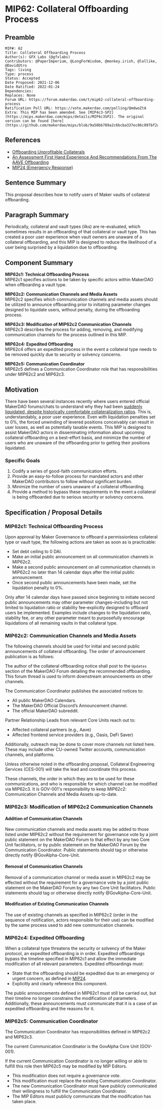 # MIP62: Collateral Offboarding Process

## Preamble

```
MIP#: 62
Title: Collateral Offboarding Process
Author(s): GFX Labs (@gfxlabs)
Contributors: @PaperImperium, @LongForWisdom, @monkey.irish, @lollike, @DavidUtro
Tags: living
Type: process
Status: Accepted
Date Proposed: 2021-12-06
Date Ratified: 2022-01-24
Dependencies:
Replaces: None
Forum URL: https://forum.makerdao.com/t/mip62-collateral-offboarding-process
Ratification Poll URL: https://vote.makerdao.com/polling/QmdwoZtA
Extra: This MIP has been amended. See [MIP4c3-SP2](https://mips.makerdao.com/mips/details/MIP4c3SP2). The original version can be found [here](https://github.com/makerdao/mips/blob/9a50bb789a2c6bcba337ec86c097bf2a45d92841/MIP62/MIP62.md).
```

## References

* [Offboarding Unprofitable Collaterals](https://forum.makerdao.com/t/offboarding-unprofitable-collaterals/9785)
* [An Assessment First Hand Experience And Recommendations From The AAVE Offboarding](https://forum.makerdao.com/t/an-assessment-first-hand-experience-and-recommendations-from-the-aave-offboarding/11836)
* [MIP24 (Emergency Response)](https://mips.makerdao.com/mips/details/MIP24)

## Sentence Summary

This proposal describes how to notify users of Maker vaults of collateral offboarding.

## Paragraph Summary

Periodically, collateral and vault types (ilks) are re-evaluated, which sometimes results in an offboarding of that collateral or vault type. This has created a poor user experience when vault owners are unaware of a collateral offboarding, and this MIP is designed to reduce the likelihood of a user being surprised by a liquidation due to offboarding.

## Component Summary

**MIP62c1: Technical Offboarding Process**  
MIP62c1 specifies actions to be taken by specific actors within MakerDAO when offboarding a vault type.  

**MIP62c2: Communication Channels and Media Assets**  
MIP62c2 specifies which communication channels and media assets should be utilized to announce offboarding prior to initiating parameter changes designed to liquidate users, without penalty, during the offboarding process.  

**MIP62c3: Modification of MIP62c2 Communication Channels**  
MIP62c3 describes the process for adding, removing, and modifying communication channels for the process outlined in this MIP.  

**MIP62c4: Expedited Offboarding**  
MIP62c4 offers an expedited process in the event a collateral type needs to be removed quickly due to security or solvency concerns.  

**MIP62c5: Communication Coordinator**  
MIP62c5 defines a Communication Coordinator role that has responsibilities under MIP62c2 and MIP62c3.  

## Motivation

There have been several instances recently where users entered official MakerDAO forums/chats to understand why they had been [suddenly liquidated, despite historically comfortable collateralization ratios](https://forum.makerdao.com/t/an-assessment-first-hand-experience-and-recommendations-from-the-aave-offboarding/11836). This is, understandably, a poor user experience. Even with liquidation penalties set to 0%, the forced unwinding of levered positions conceivably can result in user losses, as well as potentially taxable events. This MIP is designed to assist MakerDAO actors in disseminating information about upcoming collateral offboarding on a best-effort basis, and minimize the number of users who are unaware of the offboarding prior to getting their positions liquidated.

### Specific Goals

1. Codify a series of good-faith communication efforts.
2. Provide an easy-to-follow process for mandated actors and other MakerDAO contributors to follow without significant burden.
3. Minimize the number of users unaware of a collateral offboarding.
4. Provide a method to bypass these requirements in the event a collateral is being offboarded due to serious security or solvency concerns.

## Specification / Proposal Details

### MIP62c1: Technical Offboarding Process

Upon approval by Maker Governance to offboard a permissionless collateral type or vault type, the following actions are taken as soon as is practicable:

- Set debt ceiling to 0 DAI.
- Make an initial public announcement on all communication channels in MIP62c2.
- Make a second public announcement on all communication channels in MIP62c2 no later than 14 calendar days after the initial public announcement.
- Once second public announcements have been made, set the liquidation penalty to 0%.

Only after 14 calendar days have passed since beginning to initiate second public announcements may other parameter changes–including but not limited to liquidation ratio or stability fee–explicitly designed to offboard users be implemented. Examples include changes to the liquidation ratio, stability fee, or any other parameter meant to purposefully encourage liquidations of all remaining vaults in that collateral type.

### MIP62c2: Communication Channels and Media Assets

The following channels should be used for initial and second public announcements of collateral offboarding. The order of announcement publication is as follows:

The author of the collateral offboarding notice shall post to the `Updates` section of the MakerDAO Forum detailing the recommended offboarding. This forum thread is used to inform downstream announcements on other channels.

The Communication Coordinator publishes the associated notices to:

- All public MakerDAO Calendars.
- The MakerDAO Official Discord’s Announcement channel.
- The official MakerDAO subreddit.

Partner Relationship Leads from relevant Core Units reach out to:

- Affected collateral partners (e.g., Aave)
- Affected frontend service providers (e.g., Oasis, DeFi Saver)

Additionally, outreach may be done to cover more channels not listed here. These may include other CU-owned Twitter accounts, communication channels, and platforms.

Unless otherwise noted in the offboarding proposal, Collateral Engineering Services (CES-001) will take the lead and coordinate this process.

These channels, the order in which they are to be used for these communications, and who is responsible for which channel can be modified via MIP62c3. It is GOV-001's responsibility to keep MIP62c2: Communication Channels and Media Assets up-to-date.

### MIP62c3: Modification of MIP62c2 Communication Channels

#### Addition of Communication Channels

New communication channels and media assets may be added to those listed under MIP62c2 without the requirement for governance vote by a joint public statement on the MakerDAO Forum to that effect by any two Core Unit facilitators, or by public statement on the MakerDAO Forum by the Communication Coordinator. Public statements should tag or otherwise directly notify @GovAlpha-Core-Unit.

#### Removal of Communication Channels

Removal of a communication channel or media asset in MIP62c2 may be effected without the requirement for a governance vote by a joint public statement on the MakerDAO Forum by any two Core Unit facilitators. Public statements should tag or otherwise directly notify @GovAlpha-Core-Unit.

#### Modification of Existing Communication Channels

The use of existing channels as specified in MIP62c2 (order in the sequence of notification, actors responsible for their use) can be modified by the same process used to add new communication channels.

### MIP62c4: Expedited Offboarding

When a collateral type threatens the security or solvency of the Maker protocol, an expedited offboarding is in order. Expedited offboardings bypass the timeline specified in MIP62c1 and allow the immediate modification of all relevant parameters. Expedited offboardings must:

- State that the offboarding should be expedited due to an emergency or urgent concern, as defined in [MIP24](https://github.com/makerdao/mips/blob/master/MIP24/mip24.md).
- Explicitly and clearly reference this component.

The public announcements defined in MIP62c1 must still be carried out, but their timeline no longer constrains the modification of parameters. Additionally, these announcements must communicate that it is a case of an expedited offboarding and the reasons for it.

### MIP62c5: Communication Coordinator

The Communication Coordinator has responsibilities defined in MIP62c2 and MIP62c3.

The current Communication Coordinator is the GovAlpha Core Unit (GOV-001).

If the current Communication Coordinator is no longer willing or able to fulfill this role then MIP62c5 may be modified by MIP Editors.
* This modification does not require a governance vote. 
* This modification must replace the existing Communication Coordinator.
* The new Communication Coordinator must have publicly communicated their willingness to fulfill the Communication Coordinator.
* The MIP Editors must publicly communicate that the modification has taken place.
